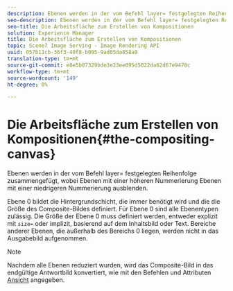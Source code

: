 ```yaml
---
description: Ebenen werden in der vom Befehl layer= festgelegten Reihenfolge zusammengefügt, wobei Ebenen mit einer höheren Nummerierung Ebenen mit einer niedrigeren Nummerierung ausblenden.
seo-description: Ebenen werden in der vom Befehl layer= festgelegten Reihenfolge zusammengefügt, wobei Ebenen mit einer höheren Nummerierung Ebenen mit einer niedrigeren Nummerierung ausblenden.
seo-title: Die Arbeitsfläche zum Erstellen von Kompositionen
solution: Experience Manager
title: Die Arbeitsfläche zum Erstellen von Kompositionen
topic: Scene7 Image Serving - Image Rendering API
uuid: 057b11cb-36f3-40f8-b095-9ad05da858a9
translation-type: tm+mt
source-git-commit: e8e5b07329bde3e23ee095d5022da62d67e9478c
workflow-type: tm+mt
source-wordcount: '149'
ht-degree: 0%

---
```



# Die Arbeitsfläche zum Erstellen von Kompositionen{#the-compositing-canvas}

Ebenen werden in der vom Befehl layer= festgelegten Reihenfolge zusammengefügt, wobei Ebenen mit einer höheren Nummerierung Ebenen mit einer niedrigeren Nummerierung ausblenden.

Ebene 0 bildet die Hintergrundschicht, die immer benötigt wird und die die Größe des Composite-Bildes definiert. Für Ebene 0 sind alle Ebenentypen zulässig. Die Größe der Ebene 0 muss definiert werden, entweder explizit mit `size=` oder implizit, basierend auf dem Inhaltsbild oder Text. Bereiche anderer Ebenen, die außerhalb des Bereichs 0 liegen, werden nicht in das Ausgabebild aufgenommen.

>[!NOTE]
>
>Nachdem alle Ebenen reduziert wurden, wird das Composite-Bild in das endgültige Antwortbild konvertiert, wie mit den Befehlen und Attributen [Ansicht](../../../../../../is-api/http-ref/image-serving-api-ref/c-http-protocol-reference/c-syntax-and-features/c-command-overview/r-view-commands-and-attributes.md#reference-8b3d637d080a47a4ba669a7f0de2ba90) angegeben.

